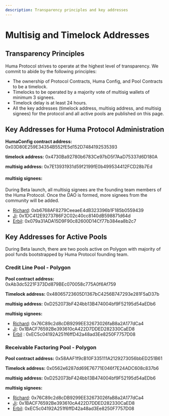 ```yaml
---
description: Transparency principles and key addresses
---
```


# Multisig and Timelock Addresses

## Transparency Principles

Huma Protocol strives to operate at the highest level of transparency. We commit to abide by the following principles:

* The ownership of Protocol Contracts, Huma Config, and Pool Contracts to be a timelock.
* Timelocks to be operated by a majority vote of multisig wallets of minimum 3 signees.
* Timelock delay is at least 24 hours.
* All the key addresses (timelock address, multisig address, and multisig signees) for the protocol and all active pools are published on this page.

## Key Addresses for Huma Protocol Administration

**HumaConfig contract address:** 0x03D80E259E34354B552fE5d152D7484192535393

**timelock address:** 0x4730Ba92780b6783Ce97bD5f7AaD75337d6D180A

**multisig address:** 0x7E13931931d59f2199fE0b499534412FCD28b7Ed

#### multisig signees:

During Beta launch, all multisig signees are the founding team members of the Huma Protocol. Once the DAO is formed, more signees from the community will be added.&#x20;

* [Richard](https://twitter.com/wisdant): 0xb6768AF8279CeeaeE4dB323396b1F185b0559439
* [Ji](https://twitter.com/P1ayJ0k3r): 0x1DC412E9273786F2C02c40cc8140dB598871d64d
* [Erbil](https://twitter.com/0xErbil): 0x079a31ADA15D9F90c82600D14Cf77b384ea8b2c7

## Key Addresses for Active Pools&#x20;

During Beta launch, there are two pools active on Polygon with majority of pool funds bootstrapped by Huma Protocol founding team.&#x20;

### Credit Line Pool - Polygon

**Pool contract address:** 0xAb3dc5221F373Dd879BEc070058c775A0f6Af759

**Timelock address:** 0x48065723605D1367bC4256B747293e281F5aD37b

**multisig address:** 0xD252073bF424bb13B474004bf9F52195d54aEDb6

**multisig signees:**

* [Richard](https://twitter.com/wisdant): 0x76C89c2d8cDB9299EE32673026faB8a2A177dCa4
* [Ji](https://twitter.com/P1ayJ0k3r): 0x1BACF76592Be393610cA422D7DDED282330CaED8
* [Erbil](https://twitter.com/0xErbil) : 0xEC5c04192A251f6ffD42a48ad3Ee8250F7757D08

### Receivable Factoring Pool - Polygon

**Pool contract address:** 0x58AAF1f9cB10F335111A2129273056bbED251B61

**Timelock address:** 0x0562e6287dd69E76771E046f7E24ADC608c837b6

**multisig address:** 0xD252073bF424bb13B474004bf9F52195d54aEDb6

**multisig signees:**

* [Richard](https://twitter.com/wisdant): 0x76C89c2d8cDB9299EE32673026faB8a2A177dCa4
* [Ji](https://twitter.com/P1ayJ0k3r): 0x1BACF76592Be393610cA422D7DDED282330CaED8
* [Erbil](https://twitter.com/0xErbil): 0xEC5c04192A251f6ffD42a48ad3Ee8250F7757D08
